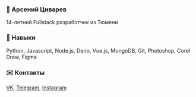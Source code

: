 ### 👹 Арсений Циварев
14-летний Fullstack разработчик из Тюмени

### 🔧 Навыки
Python, Javascript, Node.js, Deno, Vue.js, MongoDB, Git, Photoshop, Corel Draw, Figma

### ✉️ Контакты
[VK](https://vk.com/nitroauth), [Telegram](https://t.me/nitroauth), [Instagram](https://instagram.com/nitroauth)

